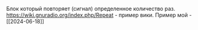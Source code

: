 Блок который повторяет (сигнал) определенное количество раз. https://wiki.gnuradio.org/index.php/Repeat - пример вики.
Пример мой - [[2024-06-18]]
